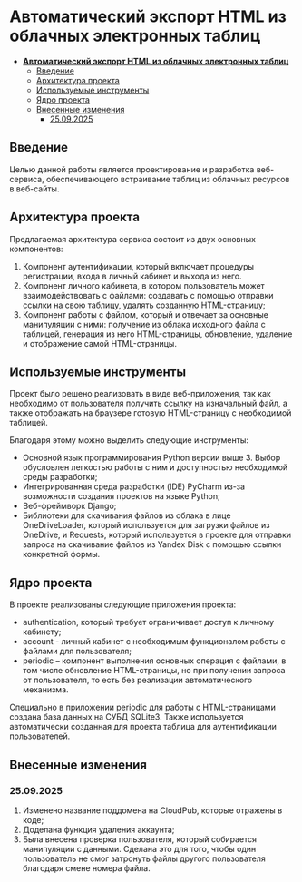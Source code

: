 # **Автоматический экспорт HTML из облачных электронных таблиц**

- [**Автоматический экспорт HTML из облачных электронных таблиц**](#автоматический-экспорт-html-из-облачных-электронных-таблиц)
  - [Введение](#введение)
  - [Архитектура проекта](#архитектура-проекта)
  - [Используемые инструменты](#используемые-инструменты)
  - [Ядро проекта](#ядро-проекта)
  - [Внесенные изменения](#внесенные-изменения)
    - [25.09.2025](#25092025)

## Введение

Целью данной работы является проектирование и разработка веб-сервиса, обеспечивающего встраивание таблиц из облачных ресурсов в веб-сайты.

## Архитектура проекта

Предлагаемая архитектура сервиса состоит из двух основных компонентов:

1. Компонент аутентификации, который включает процедуры регистрации, входа в личный кабинет и выхода из него.
2. Компонент личного кабинета, в котором пользователь может взаимодействовать с файлами: создавать с помощью отправки ссылки на свою таблицу, удалять созданную HTML-страницу;
3. Компонент работы с файлом, который и отвечает за основные манипуляции с ними: получение из облака исходного файла с таблицей, генерация из него HTML-страницы, обновление, удаление и отображение самой HTML-страницы.

## Используемые инструменты

Проект было решено реализовать в виде веб-приложения, так как необходимо от пользователя получить ссылку на изначальный файл, а также отображать на браузере готовую HTML-страницу с необходимой таблицей.

Благодаря этому можно выделить следующие инструменты:

- Основной язык программирования Python версии выше 3. Выбор обусловлен легкостью работы с ним и доступностью необходимой среды разработки;
- Интегрированная среда разработки (IDE) PyCharm из-за возможности создания проектов на языке Python;
- Веб-фреймворк Django;
- Библиотеки для скачивания файлов из облака в лице OneDriveLoader, который используется для загрузки файлов из OneDrive, и Requests, который используется в проекте для отправки запроса на скачивание файлов из Yandex Disk с помощью ссылки конкретной формы.

## Ядро проекта

В проекте реализованы следующие приложения проекта:

- authentication, который требует ограничивает доступ к личному кабинету;
- account - личный кабинет с необходимым функционалом работы с файлами для пользователя;
- periodic – компонент выполнения основных операция с файлами, в том числе обновление HTML-страницы, но при получении запроса от пользователя, то есть без реализации автоматического механизма.

Специально в приложении periodic для работы с HTML-страницами создана база данных на СУБД SQLite3. Также используется автоматически созданная для проекта таблица для аутентификации пользователей.

## Внесенные изменения

### 25.09.2025

1. Изменено название поддомена на CloudPub, которые отражены в коде;
2. Доделана функция удаления аккаунта;
3. Была внесена проверка пользователя, который собирается манипуляции с данными. Сделана это для того, чтобы один пользователь не смог затронуть файлы другого пользователя благодаря смене номера файла.